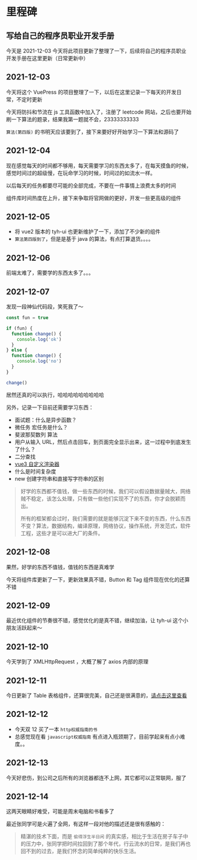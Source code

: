 # 里程碑

## 写给自己的程序员职业开发手册

今天是 2021-12-03 今天将此项目更新了整理了一下，后续将自己的程序员职业开发手册在这里更新（日常更新中）

## 2021-12-03

今天将这个 VuePress 的项目整理了一下，以后在这里记录一下每天的开发日常，不定时更新

今天将防抖和节流在 js 工具函数中加入了，注册了 leetcode 网站，之后也要开始刷一下算法的题录，结果我第一题就不会，23333333333

`算法(第四版)` 的书明天应该要到了，接下来要好好开始学习一下算法和源码了

## 2021-12-04

现在感觉每天的时间都不够用，每天需要学习的东西太多了，在每天摸鱼的时候，感觉时间过的超级慢，在玩命学习的时候，时间过的如流水一样。

以后每天的任务都要尽可能的全部完成，不要在一件事情上浪费太多的时间

组件库时间热度在上升，接下来争取将官网做的更好，开发一些更高级的组件

## 2021-12-05

- 将 vue2 版本的 tyh-ui 也更新维护了一下，添加了不少新的组件
- `算法第四版到了`，但是是基于 java 的算法，有点打算退货。。。。

## 2021-12-06

前端太难了，需要学的东西太多了。。。

## 2021-12-07

发现一段神仙代码段，笑死我了～

```js
const fun = true

if (fun) {
  function change() {
    console.log('ok')
  }
} else {
  function change() {
    console.log('no')
  }
}

change()
```

居然还真的可以执行，哈哈哈哈哈哈哈哈哈

另外，记录一下目前还需要学习东西：

- 面试题：什么是异步函数？
- 微任务 宏任务是什么？
- 斐波那契数列 算法
- 用户从输入 URL，然后点击回车，到页面完全显示出来，这一过程中到底发生了什么？
- 二分查找
- [vue3 自定义渲染器](https://v3.cn.vuejs.org/api/global-api.html#createrenderer)
- 什么是时间复杂度
- new 创建字符串和直接写字符串的区别

> 好学的东西都不值钱，做一些东西的时候，我们可以假设数据量贼大，网络贼不稳定，该怎么处理，只有做一些他们实现不了的东西，你才会脱颖而出。
>
> 所有的框架都会过时，我们需要的就是能够沉淀下来不变的东西，什么东西不变？算法，数据结构，编译原理，网络协议，操作系统，开发范式，软件工程，这些才是可以进大厂的条件。

## 2021-12-08

果然，好学的东西不值钱，值钱的东西是真难学

今天将组件库更新了一下，更新效果真不错，Button 和 Tag 组件现在优化的还算不错

## 2021-12-09

最近优化组件的节奏很不错，感觉优化的是真不错，继续加油，让 tyh-ui 这个小朋友活跃起来～

## 2021-12-10

今天学到了 XMLHttpRequest ，大概了解了 axios 内部的原理

## 2021-12-11

今日更新了 Table 表格组件，还算很完美，自己还是很满意的，[请点击这里查看](https://tianyuhao.icu/tyhui/v3/#/component/table)

## 2021-12-12

- 今天双 12 买了一本 `http权威指南的书`
- 总感觉现在看 `javascript权威指南` 有点进入瓶颈期了，目前学起来有点小难度。。

## 2021-12-13

今天好悲伤，到公司之后所有的浏览器都连不上网，其它都可以正常联网，服了

## 2021-12-14

这两天眼睛好难受，可能是周末电脑和书看多了

最近张同学可是火遍了全网，有这样一段对他的描述还是很有感触的：

> 精湛的技术下面，而是 `偷得浮生半日闲` 的真实感，相比于生活在房子车子中的压力中，张同学把时间拉回到了那个年代，行云流水的日常，是我们再也回不到的过去，是我们怀念的简单纯粹的快乐生活。
